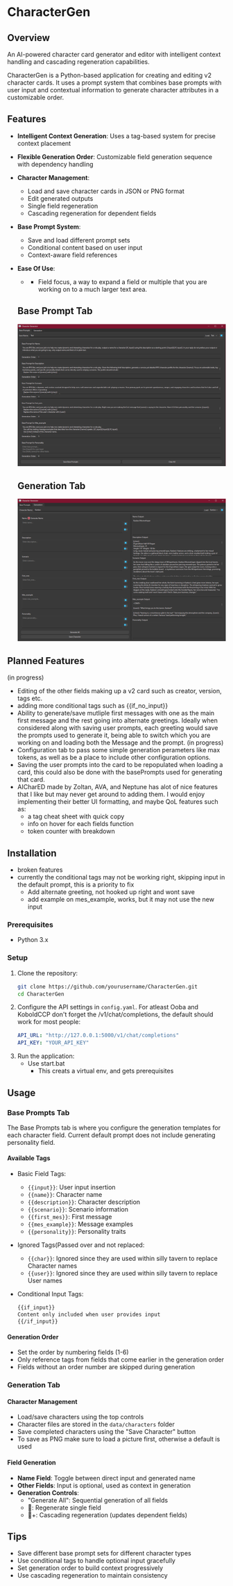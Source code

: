 # CharacterGen
## Overview
An AI-powered character card generator and editor with intelligent context handling and cascading regeneration capabilities.

CharacterGen is a Python-based application for creating and editing v2 character cards. It uses a prompt system that combines base prompts with user input and contextual information to generate character attributes in a customizable order.

## Features

- **Intelligent Context Generation**: Uses a tag-based system for precise context placement
- **Flexible Generation Order**: Customizable field generation sequence with dependency handling
- **Character Management**:
  - Load and save character cards in JSON or PNG format
  - Edit generated outputs
  - Single field regeneration
  - Cascading regeneration for dependent fields
- **Base Prompt System**:
  - Save and load different prompt sets
  - Conditional content based on user input
  - Context-aware field references
- **Ease Of Use**:
  - - Field focus, a way to expand a field or multiple that you are working on to a much larger text area.
 
  ## Base Prompt Tab
  ![BasePrompts](/images/basePrompt.png)

   ## Generation Tab
  ![GenTab](/images/GenTab.png)

## Planned Features
   (in progress)
  - Editing of the other fields making up a v2 card such as creator, version, tags etc.
  - adding more conditional tags such as {{if_no_input}}
  - Ability to generate/save mutliple first messages with one as the main first message and the rest going into alternate greetings. Ideally when considered along with saving user prompts, each greeting would save the prompts used to generate it, being able to switch which you are working on and loading both the Message and the prompt. (in progress)
  - Configuration tab to pass some simple generation perameters like max tokens, as well as be a place to include other configuration options.
  - Saving the user prompts into the card to be repopulated when loading a card, this could also be done with the basePrompts used for generating that card.
  - AICharED made by Zoltan, AVA, and Neptune has alot of nice features that I like but may never get around to adding them. I would enjoy implementing their better UI formatting, and maybe QoL features such as:
    - a tag cheat sheet with quick copy
    - info on hover for each fields function
    - token counter with breakdown

## Installation

  - broken features
  - currently the conditional tags may not be working right, skipping input in the default prompt, this is a priority to fix
    - Add alternate greeting, not hooked up right and wont save
    - add example on mes_example, works, but it may not use the new input

### Prerequisites
- Python 3.x

### Setup
1. Clone the repository:
   ```bash
   git clone https://github.com/yourusername/CharacterGen.git
   cd CharacterGen
   ```
2. Configure the API settings in `config.yaml`. For atleast Ooba and KoboldCCP don't forget the /v1/chat/completions, the default should work for most people:
   ```yaml
   API_URL: "http://127.0.0.1:5000/v1/chat/completions"
   API_KEY: "YOUR_API_KEY"
   ```
3. Run the application:
   - Use start.bat
     - This creats a virtual env, and gets prerequisites 

## Usage

### Base Prompts Tab

The Base Prompts tab is where you configure the generation templates for each character field. Current default prompt does not include generating personality field.

#### Available Tags
- Basic Field Tags:
  - `{{input}}`: User input insertion
  - `{{name}}`: Character name
  - `{{description}}`: Character description
  - `{{scenario}}`: Scenario information
  - `{{first_mes}}`: First message
  - `{{mes_example}}`: Message examples
  - `{{personality}}`: Personality traits

- Ignored Tags(Passed over and not replaced:
  - `{{char}}`: Ignored since they are used within silly tavern to replace Character names
  - `{{user}}`: Ignored since they are used within silly tavern to replace User names
  
- Conditional Input Tags:
  ```
  {{if_input}}
  Content only included when user provides input
  {{/if_input}}
  ```

#### Generation Order
- Set the order by numbering fields (1-6)
- Only reference tags from fields that come earlier in the generation order
- Fields without an order number are skipped during generation

### Generation Tab

#### Character Management
- Load/save characters using the top controls
- Character files are stored in the `data/characters` folder
- Save completed characters using the "Save Character" button
- To save as PNG make sure to load a picture first, otherwise a default is used

#### Field Generation
- **Name Field**: Toggle between direct input and generated name
- **Other Fields**: Input is optional, used as context in generation
- **Generation Controls**:
  - "Generate All": Sequential generation of all fields
  - 🔄: Regenerate single field
  - 🔄+: Cascading regeneration (updates dependent fields)

## Tips
- Save different base prompt sets for different character types
- Use conditional tags to handle optional input gracefully
- Set generation order to build context progressively
- Use cascading regeneration to maintain consistency
